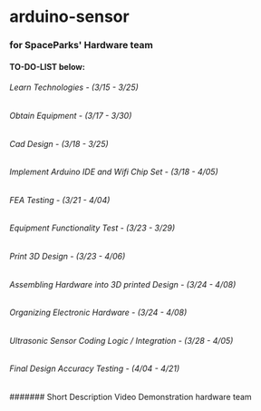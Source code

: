 # arduino-sensor
### for SpaceParks' Hardware team
#### TO-DO-LIST below:
###### Learn Technologies - (3/15 - 3/25)
###### Obtain Equipment - (3/17 - 3/30)
###### Cad Design - (3/18 - 3/25)
###### Implement Arduino IDE and Wifi Chip Set - (3/18 - 4/05)
###### FEA Testing - (3/21 - 4/04)
###### Equipment Functionality Test - (3/23 - 3/29)
###### Print 3D Design - (3/23 - 4/06)
###### Assembling Hardware into 3D printed Design - (3/24 - 4/08)
###### Organizing Electronic Hardware - (3/24 - 4/08)
###### Ultrasonic Sensor Coding Logic / Integration - (3/28 - 4/05)
###### Final Design Accuracy Testing - (4/04 - 4/21)

####### Short Description Video Demonstration hardware team
